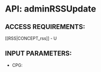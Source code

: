 # API: adminRSSUpdate


## ACCESS REQUIREMENTS: ##
[[RSS|CONCEPT_rss]] - U




## INPUT PARAMETERS: ##
  * CPG: 
